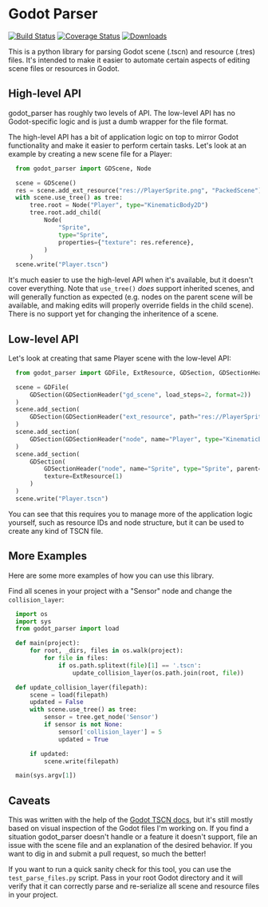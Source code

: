 # Godot Parser

[![Build Status](https://travis-ci.com/stevearc/godot_parser.svg?branch=master)](https://travis-ci.com/github/stevearc/godot_parser)
[![Coverage Status](https://coveralls.io/repos/github/stevearc/godot_parser/badge.svg?branch=master)](https://coveralls.io/github/stevearc/godot_parser?branch=master)
[![Downloads](http://pepy.tech/badge/godot_parser)](https://pypi.org/pypi/godot_parser)

This is a python library for parsing Godot scene (.tscn) and resource (.tres)
files. It's intended to make it easier to automate certain aspects of editing
scene files or resources in Godot.

## High-level API
godot_parser has roughly two levels of API. The low-level API has no
Godot-specific logic and is just a dumb wrapper for the file format.

The high-level API has a bit of application logic on top to mirror Godot
functionality and make it easier to perform certain tasks. Let's look at an
example by creating a new scene file for a Player:

```python
  from godot_parser import GDScene, Node

  scene = GDScene()
  res = scene.add_ext_resource("res://PlayerSprite.png", "PackedScene")
  with scene.use_tree() as tree:
      tree.root = Node("Player", type="KinematicBody2D")
      tree.root.add_child(
          Node(
              "Sprite",
              type="Sprite",
              properties={"texture": res.reference},
          )
      )
  scene.write("Player.tscn")
```

It's much easier to use the high-level API when it's available, but it doesn't
cover everything. Note that `use_tree()` *does* support inherited scenes, and
will generally function as expected (e.g. nodes on the parent scene will be
available, and making edits will properly override fields in the child scene).
There is no support yet for changing the inheritence of a scene.

## Low-level API
Let's look at creating that same Player scene with the low-level API:

```python
  from godot_parser import GDFile, ExtResource, GDSection, GDSectionHeader

  scene = GDFile(
      GDSection(GDSectionHeader("gd_scene", load_steps=2, format=2))
  )
  scene.add_section(
      GDSection(GDSectionHeader("ext_resource", path="res://PlayerSprite.png", type="PackedScene", id=1))
  )
  scene.add_section(
      GDSection(GDSectionHeader("node", name="Player", type="KinematicBody2D"))
  )
  scene.add_section(
      GDSection(
          GDSectionHeader("node", name="Sprite", type="Sprite", parent="."),
          texture=ExtResource(1)
      )
  )
  scene.write("Player.tscn")
```

You can see that this requires you to manage more of the application logic
yourself, such as resource IDs and node structure, but it can be used to create
any kind of TSCN file.

## More Examples
Here are some more examples of how you can use this library.

Find all scenes in your project with a "Sensor" node and change the
`collision_layer`:

```python
  import os
  import sys
  from godot_parser import load

  def main(project):
      for root, _dirs, files in os.walk(project):
          for file in files:
              if os.path.splitext(file)[1] == '.tscn':
                  update_collision_layer(os.path.join(root, file))

  def update_collision_layer(filepath):
      scene = load(filepath)
      updated = False
      with scene.use_tree() as tree:
          sensor = tree.get_node('Sensor')
          if sensor is not None:
              sensor['collision_layer'] = 5
              updated = True

      if updated:
          scene.write(filepath)

  main(sys.argv[1])
```

## Caveats
This was written with the help of the [Godot TSCN
docs](https://godot-es-docs.readthedocs.io/en/latest/development/file_formats/tscn.html),
but it's still mostly based on visual inspection of the Godot files I'm working
on. If you find a situation godot_parser doesn't handle or a feature it doesn't
support, file an issue with the scene file and an explanation of the desired
behavior. If you want to dig in and submit a pull request, so much the better!

If you want to run a quick sanity check for this tool, you can use the
`test_parse_files.py` script. Pass in your root Godot directory and it will
verify that it can correctly parse and re-serialize all scene and resource files
in your project.
